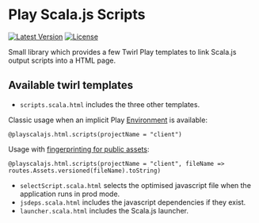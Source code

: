 # Play Scala.js Scripts

[![Latest Version](https://maven-badges.herokuapp.com/maven-central/com.vmunier/play-scalajs-scripts_2.11/badge.svg)](https://maven-badges.herokuapp.com/maven-central/com.vmunier/play-scalajs-scripts_2.11)
[![License](http://img.shields.io/:license-Apache%202-red.svg)](http://www.apache.org/licenses/LICENSE-2.0.txt)

Small library which provides a few Twirl Play templates to link Scala.js output scripts into a HTML page.

## Available twirl templates

- `scripts.scala.html` includes the three other templates.

Classic usage when an implicit Play [Environment](https://www.playframework.com/documentation/2.5.2/api/scala/index.html#play.api.Environment) is available:
```
@playscalajs.html.scripts(projectName = "client")
```
Usage with [fingerprinting for public assets](https://www.playframework.com/documentation/2.4.x/Assets#Reverse-routing-and-fingerprinting-for-public-assets):
```
@playscalajs.html.scripts(projectName = "client", fileName => routes.Assets.versioned(fileName).toString)
```
- `selectScript.scala.html` selects the optimised javascript file when the application runs in prod mode.
- `jsdeps.scala.html` includes the javascript dependencies if they exist.
- `launcher.scala.html` includes the Scala.js launcher.
